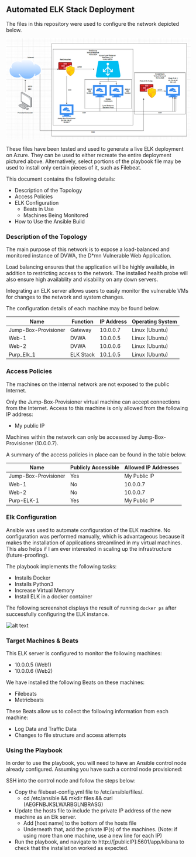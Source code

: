 ## Automated ELK Stack Deployment

The files in this repository were used to configure the network depicted below.

![alt text](https://github.com/Malfanito/ELK-Stack/blob/main/Diagrams/ELK%20Stack%20Diagram.png)

These files have been tested and used to generate a live ELK deployment on Azure. They can be used to either recreate the entire deployment pictured above. Alternatively, select portions of the playbook file may be used to install only certain pieces of it, such as Filebeat.


This document contains the following details:
- Description of the Topology
- Access Policies
- ELK Configuration
  - Beats in Use
  - Machines Being Monitored
- How to Use the Ansible Build


### Description of the Topology

The main purpose of this network is to expose a load-balanced and monitored instance of DVWA, the D*mn Vulnerable Web Application.

Load balancing ensures that the application will be highly available, in addition to restricting access to the network. The installed health probe will also ensure high availablity and visability on any down servers.

Integrating an ELK server allows users to easily monitor the vulnerable VMs for changes to the network and system changes.

The configuration details of each machine may be found below.

| Name                 | Function   | IP Address | Operating System |
|----------------------|------------|------------|------------------|
| Jump-Box-Provisioner | Gateway    | 10.0.0.7   | Linux (Ubuntu)   |
| Web-1                | DVWA       | 10.0.0.5   | Linux (Ubuntu)   |
| Web-2                | DVWA       | 10.0.0.6   | Linux (Ubuntu)   |
| Purp_Elk_1           | ELK Stack  | 10.1.0.5   | Linux (Ubuntu)   |

### Access Policies

The machines on the internal network are not exposed to the public Internet. 

Only the Jump-Box-Provisioner virtual machine can accept connections from the Internet. Access to this machine is only allowed from the following IP address:
- My public IP

Machines within the network can only be accessed by Jump-Box-Provisioner (10.0.0.7).

A summary of the access policies in place can be found in the table below.

| Name                 | Publicly Accessible | Allowed IP Addresses |
|----------------------|---------------------|----------------------|
| Jump-Box-Provisioner | Yes                 | My Public IP         |
| Web-1                | No                  | 10.0.0.7             |
| Web-2                | No                  | 10.0.0.7             |
| Purp-ELK-1           | Yes                 | My Public IP         |

### Elk Configuration

Ansible was used to automate configuration of the ELK machine. No configuration was performed manually, which is advantageous because it makes the installation of applications streamlined in my virtual machines. This also helps if I am ever interested in scaling up the infrastructure (future-proofing). 

The playbook implements the following tasks:
- Installs Docker
- Installs Python3
- Increase Virtual Memory
- Install ELK in a docker container

The following screenshot displays the result of running `docker ps` after successfully configuring the ELK instance.

![alt text](https://github.com/Malfanito/ELK-Stack/tree/main/Images)

### Target Machines & Beats
This ELK server is configured to monitor the following machines:
- 10.0.0.5 (Web1)
- 10.0.0.6 (Web2)

We have installed the following Beats on these machines:
- Filebeats
- Metricbeats

These Beats allow us to collect the following information from each machine:
- Log Data and Traffic Data
- Changes to file structure and access attempts

### Using the Playbook
In order to use the playbook, you will need to have an Ansible control node already configured. Assuming you have such a control node provisioned: 

SSH into the control node and follow the steps below:
- Copy the filebeat-config.yml file to /etc/ansible/files/.
  - cd /etc/ansible && mkdir files && curl (AEGFNBJKSLWARBGLNBRASG)
- Update the hosts file to include the private IP address of the new machine as an Elk server.
  - Add [host name] to the bottom of the hosts file
  - Underneath that, add the private IP(s) of the machines. (Note: if using more than one machine, use a new line for each IP)
- Run the playbook, and navigate to http://[publicIP]:5601/app/kibana to check that the installation worked as expected.
